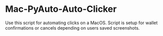 # Mac-PyAuto-Auto-Clicker
Use this script for automating clicks on a MacOS. Script is setup for wallet confirmations or cancels depending on users saved screenshots.
